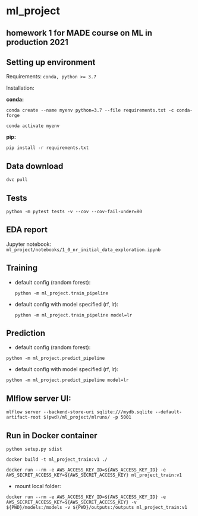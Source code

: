 # ml_project

## homework 1 for MADE course on ML in production 2021

## Setting up environment

Requirements: `conda, python >= 3.7`

Installation:

**conda:**

`conda create --name myenv python=3.7 --file requirements.txt -c conda-forge`

`conda activate myenv`

**pip:**

`pip install -r requirements.txt`

## Data download

`dvc pull`

## Tests

`python -m pytest tests -v --cov --cov-fail-under=80`

## EDA report

Jupyter notebook:
`ml_project/notebooks/1_0_nr_initial_data_exploration.ipynb`

## Training

* default config (random forest):

  `python -m ml_project.train_pipeline`
* default config with model specified (rf, lr):

  `python -m ml_project.train_pipeline model=lr`

## Prediction

* default config (random forest):

`python -m ml_project.predict_pipeline`

* default config with model specified (rf, lr):

`python -m ml_project.predict_pipeline model=lr`

## Mlflow server UI:

`mlflow server --backend-store-uri sqlite:///mydb.sqlite --default-artifact-root $(pwd)/ml_project/mlruns/ -p 5001`


## Run in Docker container

`python setup.py sdist`

`docker build -t ml_project_train:v1 ./`

`docker run --rm -e AWS_ACCESS_KEY_ID=${AWS_ACCESS_KEY_ID} -e AWS_SECRET_ACCESS_KEY=${AWS_SECRET_ACCESS_KEY} ml_project_train:v1`

* mount local folder:

`docker run --rm -e AWS_ACCESS_KEY_ID=${AWS_ACCESS_KEY_ID} -e AWS_SECRET_ACCESS_KEY=${AWS_SECRET_ACCESS_KEY} -v ${PWD}/models:/models -v ${PWD}/outputs:/outputs ml_project_train:v1`